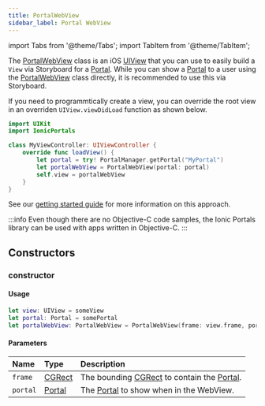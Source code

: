 ```yaml
---
title: PortalWebView
sidebar_label: Portal WebView
---
```


import Tabs from '@theme/Tabs';
import TabItem from '@theme/TabItem';

The [PortalWebView](./portal-webview) class is an iOS [UIView](https://developer.apple.com/documentation/uikit/uiview) that you can use to easily build a `View` via Storyboard for a [Portal](./portal). While you can show a [Portal](./portal) to a user using the [PortalWebView](./portal-webview) class directly, it is recommended to use this via Storyboard.

If you need to programmtically create a view, you can override the root view in an overriden `UIView.viewDidLoad` function as shown below.

```swift title=MyViewController.swift
import UIKit
import IonicPortals

class MyViewController: UIViewController {
    override func loadView() {
        let portal = try! PortalManager.getPortal("MyPortal")        
        let portalWebView = PortalWebView(portal: portal)
        self.view = portalWebView
    }
}
```

See our [getting started guide](../../getting-started/iOS#using-the-portalwebview) for more information on this approach.

:::info
Even though there are no Objective-C code samples, the Ionic Portals library can be used with apps written in Objective-C.
:::

## Constructors

### constructor

#### Usage 
 
```swift
let view: UIView = someView
let portal: Portal = somePortal
let portalWebView: PortalWebView = PortalWebView(frame: view.frame, portal: portal)
``` 

#### Parameters

Name | Type | Description
:------ | :------ | :------
`frame` | [CGRect](https://developer.apple.com/documentation/coregraphics/cgrect) | The bounding [CGRect](https://developer.apple.com/documentation/coregraphics/cgrect) to contain the [Portal](./portal). 
`portal` | [Portal](./portal) | The [Portal](./portal) to show when in the WebView.
